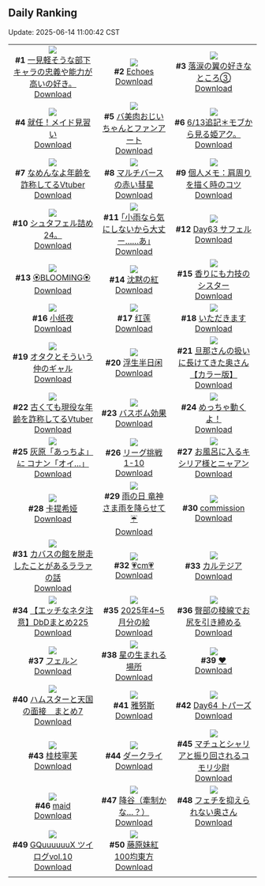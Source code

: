 ## Daily Ranking
Update: 2025-06-14 11:00:42 CST

|      |      |      |
| :----: | :----: | :----: |
| ![](https://i.pixiv.re/c/240x480/img-master/img/2025/06/12/08/51/58/131436636_p0_master1200.jpg)<br>**#1** [一見軽そうな部下キャラの忠義や能力が高いの好き。](https://www.pixiv.net/artworks/131436636)<br>[Download](https://i.pixiv.re/img-original/img/2025/06/12/08/51/58/131436636_p0.jpg) | ![](https://i.pixiv.re/c/240x480/img-master/img/2025/06/11/12/29/21/131429689_p0_master1200.jpg)<br>**#2** [Echoes](https://www.pixiv.net/artworks/131429689)<br>[Download](https://i.pixiv.re/img-original/img/2025/06/11/12/29/21/131429689_p0.jpg) | ![](https://i.pixiv.re/c/240x480/img-master/img/2025/06/11/18/24/05/131437184_p0_master1200.jpg)<br>**#3** [落涙の翼の好きなところ③](https://www.pixiv.net/artworks/131437184)<br>[Download](https://i.pixiv.re/img-original/img/2025/06/11/18/24/05/131437184_p0.jpg) |
| ![](https://i.pixiv.re/c/240x480/img-master/img/2025/06/11/12/04/49/131429204_p0_master1200.jpg)<br>**#4** [就任！メイド見習い](https://www.pixiv.net/artworks/131429204)<br>[Download](https://i.pixiv.re/img-original/img/2025/06/11/12/04/49/131429204_p0.jpg) | ![](https://i.pixiv.re/c/240x480/img-master/img/2025/06/12/00/22/06/131452419_p0_master1200.jpg)<br>**#5** [バ美肉おじいちゃんとファンアート](https://www.pixiv.net/artworks/131452419)<br>[Download](https://i.pixiv.re/img-original/img/2025/06/12/00/22/06/131452419_p0.jpg) | ![](https://i.pixiv.re/c/240x480/img-master/img/2025/06/13/17/45/02/131425471_p0_master1200.jpg)<br>**#6** [6/13追記＊モブから見る姫アク。](https://www.pixiv.net/artworks/131425471)<br>[Download](https://i.pixiv.re/img-original/img/2025/06/13/17/45/02/131425471_p0.jpg) |
| ![](https://i.pixiv.re/c/240x480/img-master/img/2025/06/11/21/09/49/131443570_p0_master1200.jpg)<br>**#7** [なめんなよ年齢を詐称してるVtuber](https://www.pixiv.net/artworks/131443570)<br>[Download](https://i.pixiv.re/img-original/img/2025/06/11/21/09/49/131443570_p0.png) | ![](https://i.pixiv.re/c/240x480/img-master/img/2025/06/12/00/18/10/131452265_p0_master1200.jpg)<br>**#8** [マルチバースの赤い彗星](https://www.pixiv.net/artworks/131452265)<br>[Download](https://i.pixiv.re/img-original/img/2025/06/12/00/18/10/131452265_p0.jpg) | ![](https://i.pixiv.re/c/240x480/img-master/img/2025/06/12/06/00/08/131459108_p0_master1200.jpg)<br>**#9** [個人メモ：肩周りを描く時のコツ](https://www.pixiv.net/artworks/131459108)<br>[Download](https://i.pixiv.re/img-original/img/2025/06/12/06/00/08/131459108_p0.jpg) |
| ![](https://i.pixiv.re/c/240x480/img-master/img/2025/06/11/02/18/26/131420019_p0_master1200.jpg)<br>**#10** [シュタフェル詰め24。](https://www.pixiv.net/artworks/131420019)<br>[Download](https://i.pixiv.re/img-original/img/2025/06/11/02/18/26/131420019_p0.jpg) | ![](https://i.pixiv.re/c/240x480/img-master/img/2025/06/11/00/26/54/131416634_p0_master1200.jpg)<br>**#11** [｢小雨なら気にしないから大丈ー……あ｣](https://www.pixiv.net/artworks/131416634)<br>[Download](https://i.pixiv.re/img-original/img/2025/06/11/00/26/54/131416634_p0.jpg) | ![](https://i.pixiv.re/c/240x480/img-master/img/2025/06/11/00/00/18/131415178_p0_master1200.jpg)<br>**#12** [Day63 サフェル](https://www.pixiv.net/artworks/131415178)<br>[Download](https://i.pixiv.re/img-original/img/2025/06/11/00/00/18/131415178_p0.jpg) |
| ![](https://i.pixiv.re/c/240x480/img-master/img/2025/06/12/17/20/20/131471002_p0_master1200.jpg)<br>**#13** [🏵️BLOOMING🏵️](https://www.pixiv.net/artworks/131471002)<br>[Download](https://i.pixiv.re/img-original/img/2025/06/12/17/20/20/131471002_p0.jpg) | ![](https://i.pixiv.re/c/240x480/img-master/img/2025/06/11/21/35/22/131444605_p0_master1200.jpg)<br>**#14** [沈黙の紅](https://www.pixiv.net/artworks/131444605)<br>[Download](https://i.pixiv.re/img-original/img/2025/06/11/21/35/22/131444605_p0.jpg) | ![](https://i.pixiv.re/c/240x480/img-master/img/2025/06/12/19/12/16/131474700_p0_master1200.jpg)<br>**#15** [香りにも力技のシスター](https://www.pixiv.net/artworks/131474700)<br>[Download](https://i.pixiv.re/img-original/img/2025/06/12/19/12/16/131474700_p0.jpg) |
| ![](https://i.pixiv.re/c/240x480/img-master/img/2025/06/12/16/24/53/131469928_p0_master1200.jpg)<br>**#16** [小纸夜](https://www.pixiv.net/artworks/131469928)<br>[Download](https://i.pixiv.re/img-original/img/2025/06/12/16/24/53/131469928_p0.jpg) | ![](https://i.pixiv.re/c/240x480/img-master/img/2025/06/11/20/57/41/131442855_p0_master1200.jpg)<br>**#17** [红莲](https://www.pixiv.net/artworks/131442855)<br>[Download](https://i.pixiv.re/img-original/img/2025/06/11/20/57/41/131442855_p0.jpg) | ![](https://i.pixiv.re/c/240x480/img-master/img/2025/06/11/07/00/03/131424158_p0_master1200.jpg)<br>**#18** [いただきます](https://www.pixiv.net/artworks/131424158)<br>[Download](https://i.pixiv.re/img-original/img/2025/06/11/07/00/03/131424158_p0.png) |
| ![](https://i.pixiv.re/c/240x480/img-master/img/2025/06/11/00/00/11/131415122_p0_master1200.jpg)<br>**#19** [オタクとそういう仲のギャル](https://www.pixiv.net/artworks/131415122)<br>[Download](https://i.pixiv.re/img-original/img/2025/06/11/00/00/11/131415122_p0.jpg) | ![](https://i.pixiv.re/c/240x480/img-master/img/2025/06/12/13/03/52/131466322_p0_master1200.jpg)<br>**#20** [浮生半日闲](https://www.pixiv.net/artworks/131466322)<br>[Download](https://i.pixiv.re/img-original/img/2025/06/12/13/03/52/131466322_p0.jpg) | ![](https://i.pixiv.re/c/240x480/img-master/img/2025/06/11/00/04/25/131415639_p0_master1200.jpg)<br>**#21** [旦那さんの扱いに長けてきた奥さん【カラー版】](https://www.pixiv.net/artworks/131415639)<br>[Download](https://i.pixiv.re/img-original/img/2025/06/11/00/04/25/131415639_p0.jpg) |
| ![](https://i.pixiv.re/c/240x480/img-master/img/2025/06/12/21/26/28/131479946_p0_master1200.jpg)<br>**#22** [古くても現役な年齢を詐称してるVtuber](https://www.pixiv.net/artworks/131479946)<br>[Download](https://i.pixiv.re/img-original/img/2025/06/12/21/26/28/131479946_p0.png) | ![](https://i.pixiv.re/c/240x480/img-master/img/2025/06/11/12/09/17/131429300_p0_master1200.jpg)<br>**#23** [バスボム効果](https://www.pixiv.net/artworks/131429300)<br>[Download](https://i.pixiv.re/img-original/img/2025/06/11/12/09/17/131429300_p0.png) | ![](https://i.pixiv.re/c/240x480/img-master/img/2025/06/12/16/12/00/131469680_p0_master1200.jpg)<br>**#24** [めっちゃ動くよ！](https://www.pixiv.net/artworks/131469680)<br>[Download](https://i.pixiv.re/img-original/img/2025/06/12/16/12/00/131469680_p0.png) |
| ![](https://i.pixiv.re/c/240x480/img-master/img/2025/06/11/18/51/14/131438042_p0_master1200.jpg)<br>**#25** [灰原「あっちよ」ﾑﾆ コナン「オイ…」](https://www.pixiv.net/artworks/131438042)<br>[Download](https://i.pixiv.re/img-original/img/2025/06/11/18/51/14/131438042_p0.jpg) | ![](https://i.pixiv.re/c/240x480/img-master/img/2025/06/11/23/18/09/131449247_p0_master1200.jpg)<br>**#26** [リーグ挑戦1-10](https://www.pixiv.net/artworks/131449247)<br>[Download](https://i.pixiv.re/img-original/img/2025/06/11/23/18/09/131449247_p0.png) | ![](https://i.pixiv.re/c/240x480/img-master/img/2025/06/11/02/29/58/131420258_p0_master1200.jpg)<br>**#27** [お風呂に入るキシリア様とニャアン](https://www.pixiv.net/artworks/131420258)<br>[Download](https://i.pixiv.re/img-original/img/2025/06/11/02/29/58/131420258_p0.jpg) |
| ![](https://i.pixiv.re/c/240x480/img-master/img/2025/06/12/14/33/17/131467854_p0_master1200.jpg)<br>**#28** [卡提希娅](https://www.pixiv.net/artworks/131467854)<br>[Download](https://i.pixiv.re/img-original/img/2025/06/12/14/33/17/131467854_p0.jpg) | ![](https://i.pixiv.re/c/240x480/img-master/img/2025/06/11/20/21/00/131441429_p0_master1200.jpg)<br>**#29** [雨の日   竜神さま雨を降らせて☔](https://www.pixiv.net/artworks/131441429)<br>[Download](https://i.pixiv.re/img-original/img/2025/06/11/20/21/00/131441429_p0.jpg) | ![](https://i.pixiv.re/c/240x480/img-master/img/2025/06/11/13/46/17/131431087_p0_master1200.jpg)<br>**#30** [commission](https://www.pixiv.net/artworks/131431087)<br>[Download](https://i.pixiv.re/img-original/img/2025/06/11/13/46/17/131431087_p0.jpg) |
| ![](https://i.pixiv.re/c/240x480/img-master/img/2025/06/11/17/13/33/131435084_p0_master1200.jpg)<br>**#31** [カバスの館を脱走したことがあるララァの話](https://www.pixiv.net/artworks/131435084)<br>[Download](https://i.pixiv.re/img-original/img/2025/06/11/17/13/33/131435084_p0.jpg) | ![](https://i.pixiv.re/c/240x480/img-master/img/2025/06/11/20/36/38/131442060_p0_master1200.jpg)<br>**#32** [💗cm💗](https://www.pixiv.net/artworks/131442060)<br>[Download](https://i.pixiv.re/img-original/img/2025/06/11/20/36/38/131442060_p0.png) | ![](https://i.pixiv.re/c/240x480/img-master/img/2025/06/12/13/01/40/131466282_p0_master1200.jpg)<br>**#33** [カルテジア](https://www.pixiv.net/artworks/131466282)<br>[Download](https://i.pixiv.re/img-original/img/2025/06/12/13/01/40/131466282_p0.png) |
| ![](https://i.pixiv.re/c/240x480/img-master/img/2025/06/11/18/13/03/131436882_p0_master1200.jpg)<br>**#34** [【エッチなネタ注意】DbDまとめ225](https://www.pixiv.net/artworks/131436882)<br>[Download](https://i.pixiv.re/img-original/img/2025/06/11/18/13/03/131436882_p0.png) | ![](https://i.pixiv.re/c/240x480/img-master/img/2025/06/11/07/42/34/131424879_p0_master1200.jpg)<br>**#35** [2025年4~5月分の絵](https://www.pixiv.net/artworks/131424879)<br>[Download](https://i.pixiv.re/img-original/img/2025/06/11/07/42/34/131424879_p0.jpg) | ![](https://i.pixiv.re/c/240x480/img-master/img/2025/06/11/11/48/15/131428689_p0_master1200.jpg)<br>**#36** [臀部の稜線でお尻を引き締める](https://www.pixiv.net/artworks/131428689)<br>[Download](https://i.pixiv.re/img-original/img/2025/06/11/11/48/15/131428689_p0.png) |
| ![](https://i.pixiv.re/c/240x480/img-master/img/2025/06/11/02/03/14/131419679_p0_master1200.jpg)<br>**#37** [フェルン](https://www.pixiv.net/artworks/131419679)<br>[Download](https://i.pixiv.re/img-original/img/2025/06/11/02/03/14/131419679_p0.jpg) | ![](https://i.pixiv.re/c/240x480/img-master/img/2025/06/11/00/00/31/131415257_p0_master1200.jpg)<br>**#38** [星の生まれる場所](https://www.pixiv.net/artworks/131415257)<br>[Download](https://i.pixiv.re/img-original/img/2025/06/11/00/00/31/131415257_p0.png) | ![](https://i.pixiv.re/c/240x480/img-master/img/2025/06/12/20/53/59/131478406_p0_master1200.jpg)<br>**#39** [❤](https://www.pixiv.net/artworks/131478406)<br>[Download](https://i.pixiv.re/img-original/img/2025/06/12/20/53/59/131478406_p0.jpg) |
| ![](https://i.pixiv.re/c/240x480/img-master/img/2025/06/11/22/02/53/131445929_p0_master1200.jpg)<br>**#40** [ハムスターと天国の面接　まとめ7](https://www.pixiv.net/artworks/131445929)<br>[Download](https://i.pixiv.re/img-original/img/2025/06/11/22/02/53/131445929_p0.jpg) | ![](https://i.pixiv.re/c/240x480/img-master/img/2025/06/11/17/00/22/131434633_p0_master1200.jpg)<br>**#41** [雅努斯](https://www.pixiv.net/artworks/131434633)<br>[Download](https://i.pixiv.re/img-original/img/2025/06/11/17/00/22/131434633_p0.jpg) | ![](https://i.pixiv.re/c/240x480/img-master/img/2025/06/12/00/00/12/131451090_p0_master1200.jpg)<br>**#42** [Day64 トパーズ](https://www.pixiv.net/artworks/131451090)<br>[Download](https://i.pixiv.re/img-original/img/2025/06/12/00/00/12/131451090_p0.jpg) |
| ![](https://i.pixiv.re/c/240x480/img-master/img/2025/06/12/13/57/28/131467173_p0_master1200.jpg)<br>**#43** [桂枝寧芙](https://www.pixiv.net/artworks/131467173)<br>[Download](https://i.pixiv.re/img-original/img/2025/06/12/13/57/28/131467173_p0.png) | ![](https://i.pixiv.re/c/240x480/img-master/img/2025/06/12/00/47/29/131453443_p0_master1200.jpg)<br>**#44** [ダークライ](https://www.pixiv.net/artworks/131453443)<br>[Download](https://i.pixiv.re/img-original/img/2025/06/12/00/47/29/131453443_p0.jpg) | ![](https://i.pixiv.re/c/240x480/img-master/img/2025/06/12/00/00/16/131451126_p0_master1200.jpg)<br>**#45** [マチュとシャリアと振り回されるコモリ少尉](https://www.pixiv.net/artworks/131451126)<br>[Download](https://i.pixiv.re/img-original/img/2025/06/12/00/00/16/131451126_p0.png) |
| ![](https://i.pixiv.re/c/240x480/img-master/img/2025/06/12/02/19/49/131456024_p0_master1200.jpg)<br>**#46** [maid](https://www.pixiv.net/artworks/131456024)<br>[Download](https://i.pixiv.re/img-original/img/2025/06/12/02/19/49/131456024_p0.png) | ![](https://i.pixiv.re/c/240x480/img-master/img/2025/06/11/13/01/36/131430311_p0_master1200.jpg)<br>**#47** [降谷（牽制かな…？）](https://www.pixiv.net/artworks/131430311)<br>[Download](https://i.pixiv.re/img-original/img/2025/06/11/13/01/36/131430311_p0.png) | ![](https://i.pixiv.re/c/240x480/img-master/img/2025/06/12/00/00/32/131451217_p0_master1200.jpg)<br>**#48** [フェチを抑えられない奥さん](https://www.pixiv.net/artworks/131451217)<br>[Download](https://i.pixiv.re/img-original/img/2025/06/12/00/00/32/131451217_p0.jpg) |
| ![](https://i.pixiv.re/c/240x480/img-master/img/2025/06/11/00/11/36/131415988_p0_master1200.jpg)<br>**#49** [GQuuuuuuX ツイログvol.10](https://www.pixiv.net/artworks/131415988)<br>[Download](https://i.pixiv.re/img-original/img/2025/06/11/00/11/36/131415988_p0.png) | ![](https://i.pixiv.re/c/240x480/img-master/img/2025/06/11/12/05/26/131429218_p0_master1200.jpg)<br>**#50** [藤原妹紅 100均東方](https://www.pixiv.net/artworks/131429218)<br>[Download](https://i.pixiv.re/img-original/img/2025/06/11/12/05/26/131429218_p0.jpg) |
|      |
